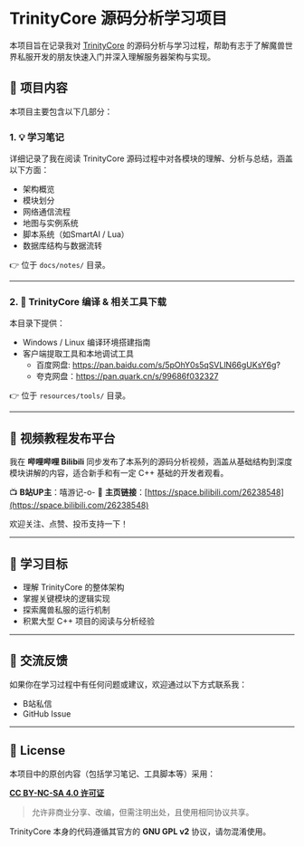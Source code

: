 # TrinityCore 源码分析学习项目

本项目旨在记录我对 [TrinityCore](https://github.com/TrinityCore/TrinityCore) 的源码分析与学习过程，帮助有志于了解魔兽世界私服开发的朋友快速入门并深入理解服务器架构与实现。

## 📘 项目内容

本项目主要包含以下几部分：

### 1. 💡 学习笔记

详细记录了我在阅读 TrinityCore 源码过程中对各模块的理解、分析与总结，涵盖以下方面：

* 架构概览
* 模块划分
* 网络通信流程
* 地图与实例系统
* 脚本系统（如SmartAI / Lua）
* 数据库结构与数据流转

👉 位于 `docs/notes/` 目录。

---

### 2. 🔗 TrinityCore 编译 & 相关工具下载

本目录下提供：

* Windows / Linux 编译环境搭建指南
* 客户端提取工具和本地调试工具
    - 百度网盘: https://pan.baidu.com/s/5pOhY0s5qSVLlN66gUKsY6g?
    - 夸克网盘：https://pan.quark.cn/s/99686f032327

👉 位于 `resources/tools/` 目录。

---

## 🎥 视频教程发布平台

我在 **哔哩哔哩 Bilibili** 同步发布了本系列的源码分析视频，涵盖从基础结构到深度模块讲解的内容，适合新手和有一定 C++ 基础的开发者观看。

📺 **B站UP主**：嘻游记-o-
🔗 **主页链接**：[https://space.bilibili.com/26238548](https://space.bilibili.com/26238548)

欢迎关注、点赞、投币支持一下！

---

## 📌 学习目标

* 理解 TrinityCore 的整体架构
* 掌握关键模块的逻辑实现
* 探索魔兽私服的运行机制
* 积累大型 C++ 项目的阅读与分析经验

---

## 💬 交流反馈

如果你在学习过程中有任何问题或建议，欢迎通过以下方式联系我：

* B站私信
* GitHub Issue

---

## 📜 License

本项目中的原创内容（包括学习笔记、工具脚本等）采用：

[**CC BY-NC-SA 4.0 许可证**](https://creativecommons.org/licenses/by-nc-sa/4.0/deed.zh)

> 允许非商业分享、改编，但需注明出处，且使用相同协议共享。

TrinityCore 本身的代码遵循其官方的 **GNU GPL v2** 协议，请勿混淆使用。
